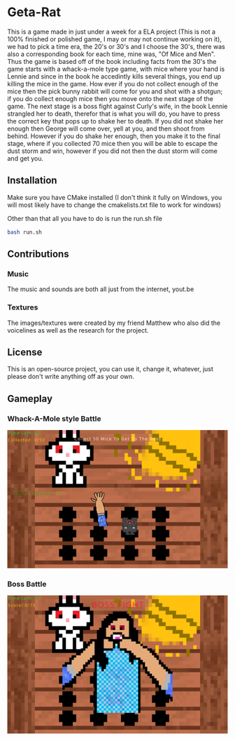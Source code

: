 # Geta-Rat
This is a game made in just under a week for a ELA project (This is not a 100% finished or polished game, I may or may not continue working on it), we had to pick a time era, the 20's or 30's and I choose the 30's, there was also a corresponding book for each time, mine was, "Of Mice and Men". Thus the game is based off of the book including facts from the 30's the game starts with a whack-a-mole type game, with mice where your hand is Lennie and since in the book he accedintly kills several things, you end up killing the mice in the game. How ever if you do not collect enough of the mice then the pick bunny rabbit will come for you and shot with a shotgun; if you do collect enough mice then you move onto the next stage of the game. The next stage is a boss fight against Curly's wife, in the book Lennie strangled her to death, therefor that is what you will do, you have to press the correct key that pops up to shake her to death. If you did not shake her enough then George will come over, yell at you, and then shoot from behind. However if you do shake her enough, then you make it to the final stage, where if you collected 70 mice then you will be able to escape the dust storm and win, however if you did not then the dust storm will come and get you.

## Installation
Make sure you have CMake installed (I don't think it fully on Windows, you will most likely have to change the cmakelists.txt file to work for windows)

Other than that all you have to do is run the run.sh file
```bash
bash run.sh
```

## Contributions
### Music
The music and sounds are both all just from the internet, yout.be

### Textures
The images/textures were created by my friend Matthew who also did the voicelines as well as the research for the project.

## License
This is an open-source project, you can use it, change it, whatever, just please don't write anything off as your own.

## Gameplay
### Whack-A-Mole style Battle
![Whack-A-Mole Battle](https://github.com/HotWheelzCodez/Geta-Mouse/blob/main/assets/thumbnails/battle.png)
### Boss Battle
![Whack-A-Mole Battle](https://github.com/HotWheelzCodez/Geta-Mouse/blob/main/assets/thumbnails/bossBattle.png)

